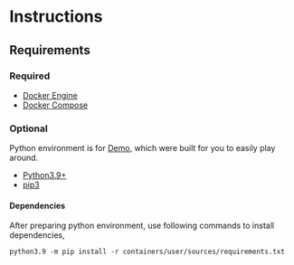 # Instructions

## Requirements
### Required

- [Docker Engine](https://docs.docker.com/engine/install/) 
- [Docker Compose](https://docs.docker.com/compose/install/) 

### Optional

Python environment is for [Demo](Demo.md), which were built for you 
to easily play around.
- [Python3.9+](https://www.python.org/downloads/release/python-390/)
- [pip3](https://pip.pypa.io/en/stable/installing/)

#### Dependencies
After preparing python environment, use following commands to install dependencies,
```
python3.9 -m pip install -r containers/user/sources/requirements.txt
```
